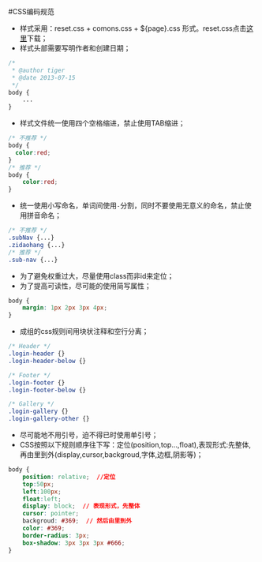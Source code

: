 #CSS编码规范

* 样式采用：reset.css + comons.css + ${page}.css 形式。reset.css点击[这里](http://developer.yahoo.com/yui/reset/)下载；
* 样式头部需要写明作者和创建日期；

```css
/*
 * @author tiger
 * @date 2013-07-15
 */
body {
    ...
}
```

* 样式文件统一使用四个空格缩进，禁止使用TAB缩进；

```css
/* 不推荐 */
body {
  color:red;
}
/* 推荐 */
body {
    color:red;
}
```

* 统一使用小写命名，单词间使用<code>-</code>分割，同时不要使用无意义的命名，禁止使用拼音命名；

```css
/* 不推荐 */
.subNav {...}
.zidaohang {...}
/* 推荐 */
.sub-nav {...}
```

* 为了避免权重过大，尽量使用class而非id来定位；
* 为了提高可读性，尽可能的使用简写属性；

```css
body {
    margin: 1px 2px 3px 4px;
}
```

* 成组的css规则间用块状注释和空行分离；

```css
/* Header */
.login-header {}
.login-header-below {}

/* Footer */
.login-footer {}
.login-footer-below {}

/* Gallery */
.login-gallery {}
.login-gallery-other {}
```

* 尽可能地不用引号，迫不得已时使用单引号；
* CSS按照以下规则顺序往下写：定位(position,top...,float),表现形式:先整体,再由里到外(display,cursor,backgroud,字体,边框,阴影等)；

```css
body {
    position: relative;  //定位
    top:50px;
    left:100px;
    float:left;  
    display: block;  // 表现形式，先整体
    cursor: pointer;
    backgroud: #369;  // 然后由里到外
    color: #369;
    border-radius: 3px;
    box-shadow: 3px 3px 3px #666;
}
```

